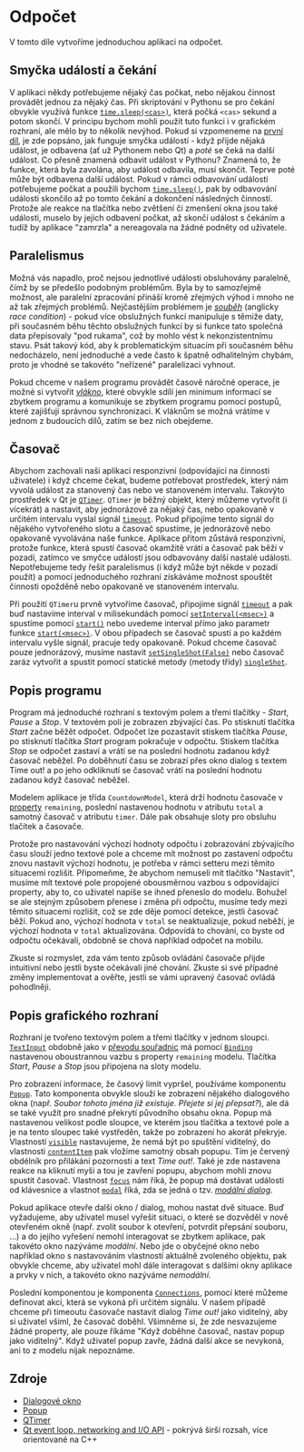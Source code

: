 # Odpočet

V tomto díle vytvoříme jednoduchou aplikaci na odpočet.

## Smyčka událostí a čekání
V aplikaci někdy potřebujeme nějaký čas počkat, nebo nějakou činnost provádět jednou za nějaký čas. Při skriptování v Pythonu se pro čekání obvykle využívá funkce [`time.sleep(<cas>)`](https://docs.python.org/3/library/time.html#time.sleep), která počká `<cas>` sekund a potom skončí. V principu bychom mohli použít tuto funkci i v grafickém rozhraní, ale mělo by to několik nevýhod. Pokud si vzpomeneme na [první díl](../01_first_program/README.md), je zde popsáno, jak funguje smyčka událostí - když přijde nějaká událost, je odbavena (ať už Pythonem nebo Qt) a *poté* se čeká na další událost. Co přesně znamená odbavit událost v Pythonu? Znamená to, že funkce, která byla zavolána, aby událost odbavila, musí skončit. Teprve poté může být odbavena další událost. Pokud v rámci odbavování události potřebujeme počkat a použili bychom [`time.sleep()`](https://docs.python.org/3/library/time.html#time.sleep), pak by odbavování události skončilo až po tomto čekání a dokončení následných činností. Protože ale reakce na tlačítka nebo zvětšení či zmenšení okna jsou také události, muselo by jejich odbavení počkat, až skončí událost s čekáním a tudíž by aplikace "zamrzla" a nereagovala na žádné podněty od uživatele.

## Paralelismus
Možná vás napadlo, proč nejsou jednotlivé události obsluhovány paralelně, čímž by se předešlo podobným problémům. Byla by to samozřejmě možnost, ale paralelní zpracování přináší kromě zřejmých výhod i mnoho ne až tak zřejmých problémů. Nejčastějším problémem je [*souběh*](https://cs.wikipedia.org/wiki/Soub%C4%9Bh) (anglicky *race condition*) - pokud více obslužných funkcí manipuluje s těmiže daty, při současném běhu těchto obslužných funkcí by si funkce tato společná data přepisovaly "pod rukama", což by mohlo vést k nekonzistentnímu stavu. Psát takový kód, aby k problematickým situacím při současném běhu nedocházelo, není jednoduché a vede často k špatně odhalitelným chybám, proto je vhodné se takovéto "neřízené" paralelizaci vyhnout.

Pokud chceme v našem programu provádět časově náročné operace, je možné si vytvořit [*vlákno*](https://doc.qt.io/qt-5/thread-basics.html), které obvykle sdílí jen minimum informací se zbytkem programu a komunikuje se zbytkem programu pomocí postupů, které zajišťují správnou synchronizaci. K vláknům se možná vrátíme v jednom z budoucích dílů, zatím se bez nich obejdeme.

## Časovač
Abychom zachovali naši aplikaci responzivní (odpovídající na činnosti uživatele) i když chceme čekat, budeme potřebovat prostředek, který nám vyvolá událost za stanovený čas nebo ve stanoveném intervalu. Takovýto prostředek v Qt je [`QTimer`](https://doc.qt.io/qtforpython/PySide2/QtCore/QTimer.html). `QTimer` je běžný objekt, který můžeme vytvořit (i vícekrát) a nastavit, aby jednorázově za nějaký čas, nebo opakovaně v určitém intervalu vyslal signál [`timeout`](https://doc.qt.io/qt-5/qtimer.html#timeout). Pokud připojíme tento signál do nějakého vytvořeného slotu a časovač spustíme, je jednorázově nebo opakovaně vyvolávána naše funkce. Aplikace přitom zůstává responzivní, protože funkce, která spustí časovač okamžitě vrátí a časovač pak běží v pozadí, zatímco ve smyčce událostí jsou odbavovány další nastalé události. Nepotřebujeme tedy řešit paralelismus (i když může být někde v pozadí použit) a pomocí jednoduchého rozhraní získáváme možnost spouštět činnosti opožděně nebo opakovaně ve stanoveném intervalu.

Při použití `QTimer`u prvně vytvoříme časovač, připojíme signál [`timeout`](https://doc.qt.io/qt-5/qtimer.html#timeout) a pak buď nastavíme interval v milisekundách pomocí [`setInterval(<msec>)`](https://doc.qt.io/qtforpython/PySide2/QtCore/QTimer.html#PySide2.QtCore.PySide2.QtCore.QTimer.setInterval) a spustíme pomocí [`start()`](https://doc.qt.io/qtforpython/PySide2/QtCore/QTimer.html#PySide2.QtCore.PySide2.QtCore.QTimer.start) nebo uvedeme interval přímo jako parametr funkce [`start(<msec>)`](https://doc.qt.io/qtforpython/PySide2/QtCore/QTimer.html#id3). V obou případech se časovač spustí a po každém intervalu vyšle signál, pracuje tedy opakovaně. Pokud chceme časovač pouze jednorázový, musíme nastavit [`setSingleShot(False)`](https://doc.qt.io/qtforpython/PySide2/QtCore/QTimer.html#PySide2.QtCore.PySide2.QtCore.QTimer.setSingleShot) nebo časovač zaráz vytvořit a spustit pomocí statické metody (metody třídy) [`singleShot`](https://doc.qt.io/qtforpython/PySide2/QtCore/QTimer.html#id2).

## Popis programu
Program má jednoduché rozhraní s textovým polem a třemi tlačítky - *Start*, *Pause* a *Stop*. V textovém poli je zobrazen zbývající čas. Po stisknutí tlačítka *Start* začne běžět odpočet. Odpočet lze pozastavit stiskem tlačítka *Pause*, po stisknutí tlačítka *Start* program pokračuje v odpočtu. Stiskem tlačítka *Stop* se odpočet zastaví a vrátí se na poslední hodnotu zadanou když časovač neběžel. Po doběhnutí času se zobrazí přes okno dialog s textem Time out! a po jeho odkliknutí se časovač vrátí na poslední hodnotu zadanou když časovač neběžel.

Modelem aplikace je třída `CountdownModel`, která drží hodnotu časovače v [property](https://doc.qt.io/qtforpython/PySide2/QtCore/Property.html) `remaining`, poslední nastavenou hodnotu v atributu `total` a samotný časovač v atributu `timer`. Dále pak obsahuje sloty pro obsluhu tlačítek a časovače.

Protože pro nastavování výchozí hodnoty odpočtu i zobrazování zbývajícího času slouží jedno textové pole a chceme mít možnost po zastavení odpočtu znovu nastavit výchozí hodnotu, je potřeba v rámci setteru mezi těmito situacemi rozlišit. Připomeňme, že abychom nemuseli mít tlačítko "Nastavit", musíme mít textové pole propojené obousměrnou vazbou s odpovídající property, aby to, co uživatel napíše se ihned přeneslo do modelu. Bohužel se ale stejným způsobem přenese i změna při odpočtu, musíme tedy mezi těmito situacemi rozlišit, což se zde děje pomocí detekce, jestli časovač běží. Pokud ano, výchozí hodnota v `total` se neaktualizuje, pokud neběží, je výchozí hodnota v `total` aktualizována. Odpovídá to chování, co byste od odpočtu očekávali, obdobně se chová například odpočet na mobilu.

Zkuste si rozmyslet, zda vám tento způsob ovládání časovače přijde intuitivní nebo jestli byste očekávali jiné chování. Zkuste si své případné změny implementovat a ověřte, jestli se vámi upravený časovač ovládá pohodlněji.

## Popis grafického rozhraní
Rozhraní je tvořeno textovým polem a třemi tlačítky v jednom sloupci. [`TextInput`](https://doc.qt.io/qt-5/qml-qtquick-textinput.html) obdobně jako v [převodu souřadnic](../03_dms_converter/) má pomocí [`Binding`](https://doc.qt.io/qt-5/qml-qtqml-binding.html) nastavenou oboustrannou vazbu s property `remaining` modelu. Tlačítka *Start*, *Pause* a *Stop* jsou připojena na sloty modelu.

Pro zobrazení informace, že časový limit vypršel, používáme komponentu [`Popup`](https://doc.qt.io/qt-5/qml-qtquick-controls2-popup.html). Tato komponenta obvykle slouží ke zobrazení nějakého dialogového okna (např. *Soubor tohoto jména již existuje. Přejete si jej přepsat?*), ale dá se také využít pro snadné překrytí původního obsahu okna. Popup má nastavenou velikost podle sloupce, ve kterém jsou tlačítka a textové pole a je na tento sloupec také vystředěn, takže po zobrazení ho akorát překryje. Vlastností [`visible`](https://doc.qt.io/qt-5/qml-qtquick-controls2-popup.html#visible-prop) nastavujeme, že nemá být po spuštění viditelný, do vlastnosti [`contentItem`](https://doc.qt.io/qt-5/qml-qtquick-controls2-popup.html#contentItem-prop) pak vložíme samotný obsah popupu. Tím je červený obdélník pro přilákání pozornosti a text *Time out!*. Také je zde nastavena reakce na kliknutí myši a tou je zavření popupu, abychom mohli znovu spustit časovač.  Vlastnost [`focus`](https://doc.qt.io/qt-5/qml-qtquick-controls2-popup.html#focus-prop) nám říká, že popup má dostávat události od klávesnice a vlastnot [`modal`](https://doc.qt.io/qt-5/qml-qtquick-controls2-popup.html#modal-prop) říká, zda se jedná o tzv. [*modální dialog*](https://cs.wikipedia.org/wiki/Mod%C3%A1ln%C3%AD_okno).

Pokud aplikace otevře další okno / dialog, mohou nastat dvě situace. Buď vyžadujeme, aby uživatel musel vyřešit situaci, o které se dozvěděl v nově otevřeném okně (např. zvolit soubor k otevření, potvrdit přepsání souboru, ...) a do jejího vyřešení nemohl interagovat se zbytkem aplikace, pak takovéto okno nazýváme *modální*. Nebo jde o obyčejné okno nebo například okno s nastavováním vlastností aktuálně zvoleného objektu, pak obvykle chceme, aby uživatel mohl dále interagovat s dalšími okny aplikace a prvky v nich, a takovéto okno nazýváme *nemodální*.

Poslední komponentou je komponenta [`Connections`](https://doc.qt.io/qt-5/qml-qtqml-connections.html), pomocí které můžeme definovat akci, která se vykoná při určitém signálu. V našem případě chceme při timeoutu časovače nastavit dialog *Time out!* jako viditelný, aby si uživatel všiml, že časovač doběhl. Všimněme si, že zde nesvazujeme žádné property, ale pouze říkáme "Když doběhne časovač, nastav popup jako viditelný". Když uživatel popup zavře, žádná další akce se nevykoná, ani to z modelu nijak nepoznáme.

## Zdroje
  - [Dialogové okno](https://cs.wikipedia.org/wiki/Dialogov%C3%A9_okno)
  - [Popup](https://doc.qt.io/qt-5/qml-qtquick-controls2-popup.html)
  - [QTimer](https://doc.qt.io/qt-5/qtimer.html)
  - [Qt event loop, networking and I/O API](https://www.qtdeveloperdays.com/2013/sites/default/files/presentation_pdf/Qt_Event_Loop.pdf) - pokrývá širší rozsah, více orientované na C++
